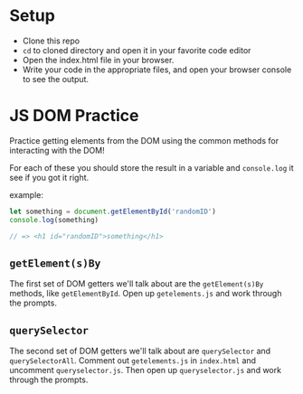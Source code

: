 # Setup
* Clone this repo
* `cd` to cloned directory and open it in your favorite code editor
* Open the index.html file in your browser.
* Write your code in the appropriate files, and open your browser console to see the output.

# JS DOM Practice

Practice getting elements from the DOM using the common methods for interacting with the DOM!

For each of these you should store the result in a variable and `console.log` it see if you got it right.

example:
```js
let something = document.getElementById('randomID')
console.log(something)

// => <h1 id="randomID">something</h1>
```

## `getElement(s)By`

The first set of DOM getters we'll talk about are the `getElement(s)By` methods, like `getElementById`. Open up `getelements.js` and work through the prompts.

## `querySelector`

The second set of DOM getters we'll talk about are `querySelector` and `querySelectorAll`. Comment out `getelements.js` in `index.html` and uncomment `queryselector.js`. Then open up `queryselector.js` and work through the prompts.
